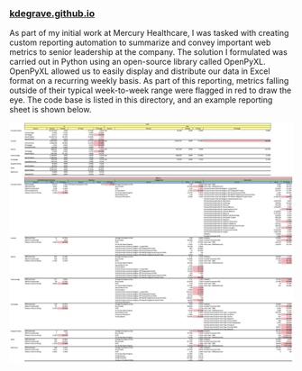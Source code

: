 ### [kdegrave.github.io](https://kdegrave.github.io/)

As part of my initial work at Mercury Healthcare, I was tasked with creating custom reporting automation to summarize and convey important web metrics to senior leadership at the company. The solution I formulated was carried out in Python using an open-source library called OpenPyXL. OpenPyXL allowed us to easily display and distribute our data in Excel format on a recurring weekly basis. As part of this reporting, metrics falling outside of their typical week-to-week range were flagged in red to draw the eye. The code base is listed in this directory, and an example reporting sheet is shown below.

![alt text](https://github.com/kdegrave/kdegrave.github.io/blob/main/images/kd_intent_model.png)

